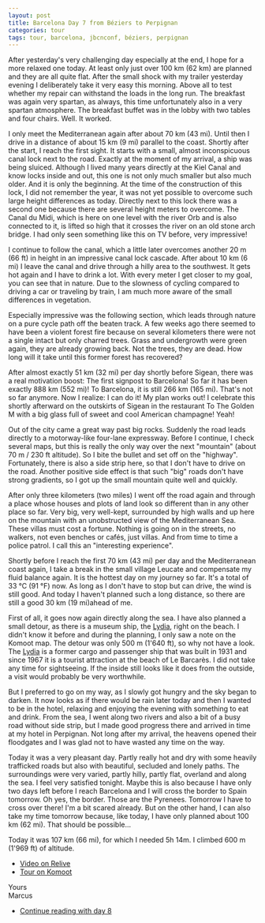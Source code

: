 ```yaml
---
layout: post
title: Barcelona Day 7 from Béziers to Perpignan
categories: tour
tags: tour, barcelona, jbcnconf, béziers, perpignan
---
```


After yesterday's very challenging day especially at the end, I hope for a more relaxed one today. At least only just over 100 km (62 km) are planned and they are all quite flat. After the small shock with my trailer yesterday evening I deliberately take it very easy this morning. Above all to test whether my repair can withstand the loads in the long run. The breakfast was again very spartan, as always, this time unfortunately also in a very spartan atmosphere. The breakfast buffet was in the lobby with two tables and four chairs. Well. It worked.

I only meet the Mediterranean again after about 70 km (43 mi). Until then I drive in a distance of about 15 km (9 mi) parallel to the coast. Shortly after the start, I reach the first sight. It starts with a small, almost inconspicuous canal lock next to the road. Exactly at the moment of my arrival, a ship was being sluiced. Although I lived many years directly at the Kiel Canal and know locks inside and out, this one is not only much smaller but also much older. And it is only the beginning. At the time of the construction of this lock, I did not remember the year, it was not yet possible to overcome such large height differences as today. Directly next to this lock there was a second one because there are several height meters to overcome. The Canal du Midi, which is here on one level with the river Orb and is also connected to it, is lifted so high that it crosses the river on an old stone arch bridge. I had only seen something like this on TV before, very impressive!

I continue to follow the canal, which a little later overcomes another 20 m (66 ft) in height in an impressive canal lock cascade. After about 10 km (6 mi) I leave the canal and drive through a hilly area to the southwest. It gets hot again and I have to drink a lot. With every meter I get closer to my goal, you can see that in nature. Due to the slowness of cycling compared to driving a car or traveling by train, I am much more aware of the small differences in vegetation.

Especially impressive was the following section, which leads through nature on a pure cycle path off the beaten track. A few weeks ago there seemed to have been a violent forest fire because on several kilometers there were not a single intact but only charred trees. Grass and undergrowth were green again, they are already growing back. Not the trees, they are dead. How long will it take until this former forest has recovered?

After almost exactly 51 km (32 mi) per day shortly before Sigean, there was a real motivation boost: The first signpost to Barcelona! So far it has been exactly 888 km (552 mi)! To Barcelona, it is still 266 km (165 mi). That's not so far anymore. Now I realize: I can do it! My plan works out! I celebrate this shortly afterward on the outskirts of Sigean in the restaurant To The Golden M with a big glass full of sweet and cool American champagne! Yeah!

Out of the city came a great way past big rocks. Suddenly the road leads directly to a motorway-like four-lane expressway. Before I continue, I check several maps, but this is really the only way over the next "mountain" (about 70 m / 230 ft altitude). So I bite the bullet and set off on the "highway". Fortunately, there is also a side strip here, so that I don't have to drive on the road. Another positive side effect is that such "big" roads don't have strong gradients, so I got up the small mountain quite well and quickly.

After only three kilometers (two miles) I went off the road again and through a place whose houses and plots of land look so different than in any other place so far. Very big, very well-kept, surrounded by high walls and up here on the mountain with an unobstructed view of the Mediterranean Sea. These villas must cost a fortune. Nothing is going on in the streets, no walkers, not even benches or cafés, just villas. And from time to time a police patrol. I call this an "interesting experience".

Shortly before I reach the first 70 km (43 mi) per day and the Mediterranean coast again, I take a break in the small village Leucate and compensate my fluid balance again. It is the hottest day on my journey so far. It's a total of 33 °C (91 °F) now. As long as I don't have to stop but can drive, the wind is still good. And today I haven't planned such a long distance, so there are still a good 30 km (19 mi)ahead of me.

First of all, it goes now again directly along the sea. I have also planned a small detour, as there is a museum ship, the [Lydia](https://en.wikipedia.org/wiki/MV_Moonta), right on the beach. I didn't know it before and during the planning, I only saw a note on the Komoot map. The detour was only 500 m (1'640 ft), so why not have a look. The [Lydia](https://en.wikipedia.org/wiki/MV_Moonta) is a former cargo and passenger ship that was built in 1931 and since 1967 it is a tourist attraction at the beach of Le Barcarès. I did not take any time for sightseeing. If the inside still looks like it does from the outside, a visit would probably be very worthwhile.

But I preferred to go on my way, as I slowly got hungry and the sky began to darken. It now looks as if there would be rain later today and then I wanted to be in the hotel, relaxing and enjoying the evening with something to eat and drink. From the sea, I went along two rivers and also a bit of a busy road without side strip, but I made good progress there and arrived in time at my hotel in Perpignan. Not long after my arrival, the heavens opened their floodgates and I was glad not to have wasted any time on the way.

Today it was a very pleasant day. Partly really hot and dry with some heavily trafficked roads but also with beautiful, secluded and lonely paths. The surroundings were very varied, partly hilly, partly flat, overland and along the sea. I feel very satisfied tonight. Maybe this is also because I have only two days left before I reach Barcelona and I will cross the border to Spain tomorrow. Oh yes, the border. Those are the Pyrenees. Tomorrow I have to cross over there! I'm a bit scared already. But on the other hand, I can also take my time tomorrow because, like today, I have only planned about 100 km (62 mi). That should be possible...

Today it was 107 km (66 mi), for which I needed 5h 14m. I climbed 600 m (1'969 ft) of altitude.

- [Video on Relive](https://www.relive.cc/view/r10005756768)
- [Tour on Komoot](https://www.komoot.com/tour/68233243/zoom)

Yours  
Marcus

- [Continue reading with day 8](/Barcelona-2019-Day-8)
